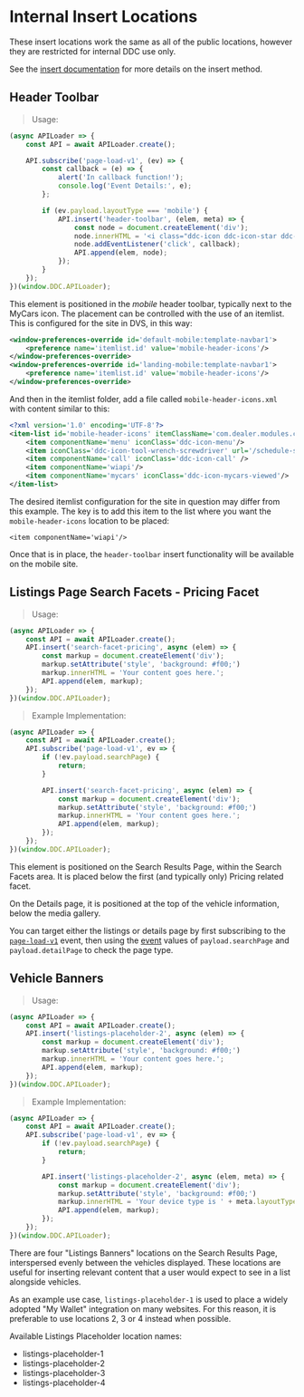 # Internal Insert Locations

These insert locations work the same as all of the public locations, however they are restricted for internal DDC use only.

See the <a href="#api-insert-name-callback-elem-meta">insert documentation</a> for more details on the insert method.

## Header Toolbar

> Usage:

```javascript
(async APILoader => {
	const API = await APILoader.create();

	API.subscribe('page-load-v1', (ev) => {
		const callback = (e) => {
			alert('In callback function!');
			console.log('Event Details:', e);
		};

		if (ev.payload.layoutType === 'mobile') {
			API.insert('header-toolbar', (elem, meta) => {
				const node = document.createElement('div');
				node.innerHTML = '<i class="ddc-icon ddc-icon-star ddc-icon-size-xlarge"></i>';
				node.addEventListener('click', callback);
				API.append(elem, node);
			});
		}
	});
})(window.DDC.APILoader);

```

This element is positioned in the _mobile_ header toolbar, typically next to the MyCars icon. The placement can be controlled with the use of an itemlist. This is configured for the site in DVS, in this way:

```xml
<window-preferences-override id='default-mobile:template-navbar1'>
	<preference name='itemlist.id' value='mobile-header-icons'/>
</window-preferences-override>
<window-preferences-override id='landing-mobile:template-navbar1'>
	<preference name='itemlist.id' value='mobile-header-icons'/>
</window-preferences-override>
```

And then in the itemlist folder, add a file called `mobile-header-icons.xml` with content similar to this:

```xml
<?xml version='1.0' encoding='UTF-8'?>
<item-list id='mobile-header-icons' itemClassName='com.dealer.modules.cms.navigation.NavButtonImpl'>
	<item componentName='menu' iconClass='ddc-icon-menu'/>
	<item iconClass='ddc-icon-tool-wrench-screwdriver' url='/schedule-service.htm'/>
	<item componentName='call' iconClass='ddc-icon-call' />
	<item componentName='wiapi'/>
	<item componentName='mycars' iconClass='ddc-icon-mycars-viewed'/>
</item-list>
```

The desired itemlist configuration for the site in question may differ from this example. The key is to add this item to the list where you want the `mobile-header-icons` location to be placed:

`<item componentName='wiapi'/>`

Once that is in place, the `header-toolbar` insert functionality will be available on the mobile site.

## Listings Page Search Facets - Pricing Facet

> Usage:

```javascript
(async APILoader => {
	const API = await APILoader.create();
	API.insert('search-facet-pricing', async (elem) => {
		const markup = document.createElement('div');
		markup.setAttribute('style', 'background: #f00;')
		markup.innerHTML = 'Your content goes here.';
		API.append(elem, markup);
	});
})(window.DDC.APILoader);
```

> Example Implementation:

```javascript
(async APILoader => {
	const API = await APILoader.create();
	API.subscribe('page-load-v1', ev => {
		if (!ev.payload.searchPage) {
			return;
		}

		API.insert('search-facet-pricing', async (elem) => {
			const markup = document.createElement('div');
			markup.setAttribute('style', 'background: #f00;')
			markup.innerHTML = 'Your content goes here.';
			API.append(elem, markup);
		});
	});
})(window.DDC.APILoader);
```

This element is positioned on the Search Results Page, within the Search Facets area. It is placed below the first (and typically only) Pricing related facet.

On the Details page, it is positioned at the top of the vehicle information, below the media gallery.

You can target either the listings or details page by first subscribing to the <a href="#page-load-v1">`page-load-v1`</a> event, then using the <a href="#page-event">event</a> values of `payload.searchPage` and `payload.detailPage` to check the page type.

## Vehicle Banners

> Usage:

```javascript
(async APILoader => {
	const API = await APILoader.create();
	API.insert('listings-placeholder-2', async (elem) => {
		const markup = document.createElement('div');
		markup.setAttribute('style', 'background: #f00;')
		markup.innerHTML = 'Your content goes here.';
		API.append(elem, markup);
	});
})(window.DDC.APILoader);
```

> Example Implementation:

```javascript
(async APILoader => {
	const API = await APILoader.create();
	API.subscribe('page-load-v1', ev => {
		if (!ev.payload.searchPage) {
			return;
		}

		API.insert('listings-placeholder-2', async (elem, meta) => {
			const markup = document.createElement('div');
			markup.setAttribute('style', 'background: #f00;')
			markup.innerHTML = 'Your device type is ' + meta.layoutType;
			API.append(elem, markup);
		});
	});
})(window.DDC.APILoader);
```

There are four "Listings Banners" locations on the Search Results Page, interspersed evenly between the vehicles displayed. These locations are useful for inserting relevant content that a user would expect to see in a list alongside vehicles.

As an example use case, `listings-placeholder-1` is used to place a widely adopted "My Wallet" integration on many websites. For this reason, it is preferable to use locations 2, 3 or 4 instead when possible.

Available Listings Placeholder location names:

- listings-placeholder-1
- listings-placeholder-2
- listings-placeholder-3
- listings-placeholder-4

